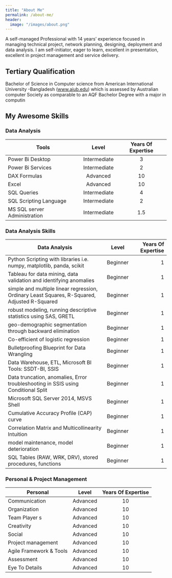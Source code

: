 ```yaml
---
title: "About Me"
permalink: /about-me/
header:
  image: "/images/about.png"
---
```


 A self-managed Professional with 14 years’ experience focused in managing technical project, network planning, designing, deployment and data analysis. I am self-initiator, eager to learn, excellent in presentation, excellent in project management and service delivery.

## Tertiary Qualification 

Bachelor of Science in Computer science from American International University -Bangladesh 
(www.aiub.edu) which is assessed by Australian computer Society as comparable to an AQF Bachelor Degree with a major in computin 



## My Awesome Skills


### Data Analysis 

| Tools                                                                                        |Level                   | Years Of Expertise               |
| -------------------------------------------------------------------------------------------- |:----------------------:| :-------------------------------:|
| Power Bi Desktop                                                                             | Intermediate           | 3                                |
| Power Bi Services                                                                            | Intermediate           | 2                                |
| DAX Formulas                                                                                 | Advanced               | 10                               |
| Excel                                                                                        | Advanced               | 10                               |
| SQL Queries                                                                                  | Intermediate           | 4                                |      
| SQL Scripting Language                                                                       | Intermediate           | 2                                |
| MS SQL server Administration                                                                 | Intermediate           | 1.5                              |




### Data Analysis Skills 

|                                    Data Analysis                                              |         Level          |      Years Of Expertise          |
| --------------------------------------------------------------------------------------------- |:----------------------:| --------------------------------:|
| Python Scripting with libraries i.e. numpy, matplotlib, panda, scikit                         | Beginner               | 1                                |
| Tableau for data mining, data validation and identifying anomalies                            | Beginner               | 1                                |
| simple and multiple linear regression, Ordinary Least Squares, R-Squared, Adjusted R-Squared  | Beginner               | 1                                |  
| robust modeling, running descriptive statistics using SAS, GRETL                              | Beginner               | 1                                |
| geo-demographic segmentation through backward elimination                                     | Beginner               | 1                                |
| Co-efficient of logistic regression                                                           | Beginner               | 1                                |
| Bulletproofing Blueprint for Data Wrangling                                                   | Beginner               | 1                                |
| Data Warehouse, ETL, Microsoft BI Tools: SSDT-BI, SSIS                                        | Beginner               | 1                                | 
| Data truncation, anomalies, Error troubleshooting in SSIS using Conditional Split             | Beginner               | 1                                |
| Microsoft SQL Server 2014, MSVS Shell                                                         | Beginner               | 1                                |
| Cumulative Accuracy Profile (CAP) curve                                                       | Beginner               | 1                                | 
| Correlation Matrix and Multicollinearity Intuition                                            | Beginner               | 1                                |
| model maintenance, model deterioration                                                        | Beginner               | 1                                |
| SQL Tables (RAW, WRK, DRV), stored procedures, functions                                      | Beginner               | 1                                | 




### Personal & Project Management
 
| Personal                                                                                    | Level                            | Years Of Expertise               |
| ------------------------------------------------------------------------------------------- |:--------------------------------:| :-------------------------------:|
| Communication                                                                               | Advanced                         | 10                               |
| Organization                                                                                | Advanced                         | 10                               |
| Team Player s                                                                               | Advanced                         | 10                               |
| Creativity                                                                                  | Advanced                         | 10                               |
| Social                                                                                      | Advanced                         | 10                               |
| Project management                                                                          | Advanced                         | 10                               |
| Agile Framework & Tools                                                                     | Advanced                         | 10                               |
| Assessment                                                                                  | Advanced                         | 10                               |
| Eye To Details                                                                              | Advanced                         | 10                               |





  